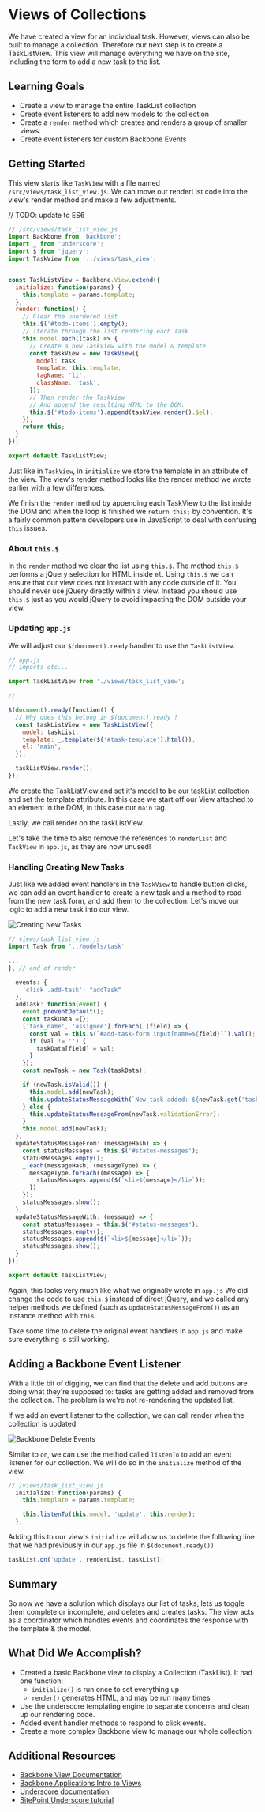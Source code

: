 # Views of Collections

We have created a view for an individual task.  However, views can also be built to manage a collection.  Therefore our next step is to create a TaskListView.  This view will manage everything we have on the site, including the form to add a new task to the list.

## Learning Goals
-  Create a view to manage the entire TaskList collection
-  Create event listeners to add new models to the collection
-  Create a `render` method which creates and renders a group of smaller views.  
-  Create event listeners for custom Backbone Events

## Getting Started

This view starts like `TaskView` with a file named `/src/views/task_list_view.js`.  We can move our renderList code into the view's render method and make a few adjustments.

// TODO: update to ES6
```javascript
// /src/views/task_list_view.js
import Backbone from 'backbone';
import _ from 'underscore';
import $ from 'jquery';
import TaskView from '../views/task_view';


const TaskListView = Backbone.View.extend({
  initialize: function(params) {
    this.template = params.template;
  },
  render: function() {
    // Clear the unordered list
    this.$('#todo-items').empty();
    // Iterate through the list rendering each Task
    this.model.each((task) => {
      // Create a new TaskView with the model & template
      const taskView = new TaskView({
        model: task,
        template: this.template,
        tagName: 'li',
        className: 'task',
      });
      // Then render the TaskView
      // And append the resulting HTML to the DOM.
      this.$('#todo-items').append(taskView.render().$el);
    });
    return this;
  }
});

export default TaskListView;
```
Just like in `TaskView`, in `initialize` we store the template in an attribute of the view.  The view's render method looks like the render method we wrote earlier with a few differences.

We finish the `render` method by appending each TaskView to the list inside the DOM and when the loop is finished we `return this;` by convention.  It's a fairly common pattern developers use in JavaScript to deal with confusing `this` issues.


### About `this.$`

In the `render` method we clear the list using `this.$`.  The method `this.$` performs a jQuery selection for HTML inside `el`.  Using `this.$` we can ensure that our view does not interact with any code outside of it.  You should never use jQuery directly within a view.  Instead you should use `this.$` just as you would jQuery to avoid impacting the DOM outside your view.  


### Updating `app.js`

We will adjust our `$(document).ready` handler to use the `TaskListView`.


```javascript
// app.js
// imports etc...

import TaskListView from './views/task_list_view';

// ...

$(document).ready(function() {
  // Why does this belong in $(document).ready ?
  const taskListView = new TaskListView({
    model: taskList,
    template: _.template($('#task-template').html()),
    el: 'main',
  });

  taskListView.render();
});
```

We create the TaskListView and set it's model to be our taskList collection and set the template attribute.  In this case we start off our View attached to an element in the DOM, in this case our `main` tag.

Lastly, we call render on the taskListView.

Let's take the time to also remove the references to `renderList` and `TaskView` in `app.js`, as they are now unused!

### Handling Creating New Tasks

Just like we added event handlers in the `TaskView` to handle button clicks, we can add an event handler to create a new task and a method to read from the new task form, and add them to the collection. Let's move our logic to add a new task into our view.

![Creating New Tasks](images/addButton.png)


```javascript
// views/task_list_view.js
import Task from '../models/task'

...
}, // end of render

  events: {
    'click .add-task': "addTask"
  },
  addTask: function(event) {
    event.preventDefault();
    const taskData ={};
    ['task_name', 'assignee'].forEach( (field) => {
      const val = this.$(`#add-task-form input[name=${field}]`).val();
      if (val != '') {
        taskData[field] = val;
      }
    });
    const newTask = new Task(taskData);

    if (newTask.isValid()) {
      this.model.add(newTask);
      this.updateStatusMessageWith(`New task added: ${newTask.get('task_name')}`);
    } else {
      this.updateStatusMessageFrom(newTask.validationError);
    }
    this.model.add(newTask);
  },
  updateStatusMessageFrom: (messageHash) => {
    const statusMessages = this.$('#status-messages');
    statusMessages.empty();
    _.each(messageHash, (messageType) => {
      messageType.forEach((message) => {
        statusMessages.append($(`<li>${message}</li>`));
      })
    });
    statusMessages.show();
  },
  updateStatusMessageWith: (message) => {
    const statusMessages = this.$('#status-messages');
    statusMessages.empty();
    statusMessages.append($(`<li>${message}</li>`));
    statusMessages.show();
  }
});

export default TaskListView;
```

Again, this looks very much like what we originally wrote in `app.js`  We did change the code to use `this.$` instead of direct jQuery, and we called any helper methods we defined (such as `updateStatusMessageFrom()`) as an instance method with `this`.  

Take some time to delete the original event handlers in `app.js` and make sure everything is still working.

## Adding a Backbone Event Listener

With a little bit of digging, we can find that the delete and add buttons are doing what they're supposed to: tasks are getting added and removed from the collection. The problem is we're not re-rendering the updated list.

If we add an event listener to the collection, we can call render when the collection is updated.  

![Backbone Delete Events](images/BackboneCustomEvent.png)

Similar to `on`, we can use the method called `listenTo` to add an event listener for our collection.  We will do so in the `initialize` method of the view.

```javascript
// /views/task_list_view.js
  initialize: function(params) {
    this.template = params.template;

    this.listenTo(this.model, 'update', this.render);
  },
```

Adding this to our view's `initialize` will allow us to delete the following line that we had previously in our `app.js` file in `$(document.ready())`
```javascript
taskList.on('update', renderList, taskList);
```

## Summary

So now we have a solution which displays our list of tasks, lets us toggle them complete or incomplete,  and deletes and creates tasks.  The view acts as a coordinator which handles events and coordinates the response with the template & the model.  


## What Did We Accomplish?
- Created a basic Backbone view to display a Collection (TaskList). It had one function:
  - `initialize()` is run once to set everything up
  - `render()` generates HTML, and may be run many times
- Use the underscore templating engine to separate concerns and clean up our rendering code.
- Added event handler methods to respond to click events.
- Create a more complex Backbone view to manage our whole collection

## Additional Resources
- [Backbone View Documentation](http://backbonejs.org/#View)
- [Backbone Applications Intro to Views](https://addyosmani.com/backbone-fundamentals/#views-1)
- [Underscore documentation](http://underscorejs.org/)
- [SitePoint Underscore tutorial](https://www.sitepoint.com/getting-started-with-underscore-js/)
